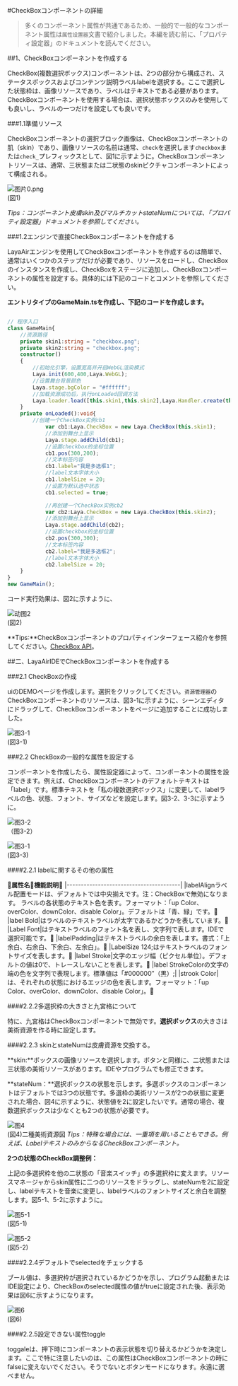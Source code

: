 #CheckBoxコンポーネントの詳細

>多くのコンポーネント属性が共通であるため、一般的で一般的なコンポーネント属性は`属性设置器`文書で紹介しました。本編を読む前に、「プロパティ設定器」のドキュメントを読んでください。

##1、CheckBoxコンポーネントを作成する

CheckBox(複数選択ボックス)コンポーネントは、2つの部分から構成され、ステータスボックスおよびコンテンツ説明ラベルlabelを選択する。ここで選択した状態枠は、画像リソースであり、ラベルはテキストである必要があります。CheckBoxコンポーネントを使用する場合は、選択状態ボックスのみを使用しても良いし、ラベルの一つだけを設定しても良いです。

###1.1準備リソース

CheckBoxコンポーネントの選択ブロック画像は、CheckBoxコンポーネントの肌（skin）であり、画像リソースの名前は通常、`check`を選択します`checkbox`または`check_`プレフィックスとして、図1に示すように。CheckBoxコンポーネントリソースは、通常、三状態または二状態のskinピクチャコンポーネントによって構成される。

![图片0.png](img/1.png)<br/>(図1)

*Tips：コンポーネント皮膚skin及びマルチカットstateNumについては、「プロパティ設定器」ドキュメントを参照してください。*

###1.2エンジンで直接CheckBoxコンポーネントを作成する



LayaAirエンジンを使用してCheckBoxコンポーネントを作成するのは簡単で、通常はいくつかのステップだけが必要であり、リソースをロードし、CheckBoxのインスタンスを作成し、CheckBoxをステージに追加し、CheckBoxコンポーネントの属性を設定する。具体的には下記のコードとコメントを参照してください。

**エントリタイプのGameMain.tsを作成し、下記のコードを作成します。**


```typescript

// 程序入口
class GameMain{
    //资源路径
    private skin1:string = "checkbox.png";
    private skin2:string = "checkbox.png";
    constructor()
    {
        //初始化引擎，设置宽高并开启WebGL渲染模式
        Laya.init(600,400,Laya.WebGL);
        //设置舞台背景颜色
        Laya.stage.bgColor = "#ffffff";
        //加载资源成功后，执行onLoaded回调方法
        Laya.loader.load([this.skin1,this.skin2],Laya.Handler.create(this,this.onLoaded));
    }
    private onLoaded():void{
        //创建一个CheckBox实例cb1
			var cb1:Laya.CheckBox = new Laya.CheckBox(this.skin1);
			//添加到舞台上显示
			Laya.stage.addChild(cb1);			
			//设置checkbox的坐标位置
			cb1.pos(300,200);			
			//文本标签内容
			cb1.label="我是多选框1";
			//label文本字体大小
			cb1.labelSize = 20;
            //设置为默认选中状态
			cb1.selected = true; 

			//再创建一个CheckBox实例cb2
			var cb2:Laya.CheckBox = new Laya.CheckBox(this.skin2);
			//添加到舞台上显示
			Laya.stage.addChild(cb2);			
			//设置checkbox的坐标位置
			cb2.pos(300,300);			
			//文本标签内容
			cb2.label="我是多选框2";
			//label文本字体大小
			cb2.labelSize = 20;
    }
}
new GameMain();
```


コード実行効果は、図2に示すように、

![动图2](img/2.gif)<br/>(図2)



**Tips:**CheckBoxコンポーネントのプロパティインターフェース紹介を参照してください。[CheckBox API](https://layaair.ldc.layabox.com/api2/Chinese/index.html?category=Core&class=laya.ui.CheckBox)。



##二、LayaAirIDEでCheckBoxコンポーネントを作成する

###2.1 CheckBoxの作成

uiのDEMOページを作成します。選択をクリックしてください。`资源管理器`のCheckBoxコンポーネントのリソースは、図3-1に示すように、シーンエディタにドラッグして、CheckBoxコンポーネントをページに追加することに成功しました。

![图3-1](img/3-1.png)<br/>(図3-1)



###2.2 CheckBoxの一般的な属性を設定する

コンポーネントを作成したら、属性設定器によって、コンポーネントの属性を設定できます。例えば、CheckBoxコンポーネントのデフォルトテキストは「label」です。標準テキストを「私の複数選択ボックス」に変更して、labelラベルの色、状態、フォント、サイズなどを設定します。図3-2、3-3に示すように。

![图3-2](img/3-2.png)<br/>  （图3-2）

![图3-1](img/3-3.png)<br/>(図3-3)



####2.2.1 labelに関するその他の属性

𞓜**属性名**𞓜**機能説明**𞓜
|----------------------------------------|
|labelAlignラベル配置モードは、デフォルトでは中央揃えです。注：CheckBoxで無効になります。
ラベルの各状態のテキスト色を表す。フォーマット：「up Color、overColor、downColor、disable Color」。デフォルトは「青、緑」です。𞓜
|label Bold|はラベルのテキストラベルが太字であるかどうかを表しています。𞓜
|Label Font|はテキストラベルのフォント名を表し、文字列で表します。IDEで選択可能です。𞓜
|labelPadding|はテキストラベルの余白を表します。書式：「上余白、右余白、下余白、左余白」。𞓜
|LabelSize 124;はテキストラベルのフォントサイズを表します。𞓜
|label Stroke|文字のエッジ幅（ピクセル単位）。デフォルトの値は0で、トレースしないことを表します。𞓜
|label StrokeColorの文字の端の色を文字列で表現します。標準値は「#000000″（黒）;|
|strook Color|は、それぞれの状態におけるエッジの色を表します。フォーマット：「up Color、overColor、downColor、disable Color」。𞓜



####2.2.2多選択枠の大きさと九宮格について

特に、九宮格はCheckBoxコンポーネントで無効です。**選択ボックス**の大きさは美術資源を作る時に設定します。



####2.2.3 skinとstateNumは皮膚資源を交換する。


 **skin:**ボックスの画像リソースを選択します。ボタンと同様に、二状態または三状態の美術リソースがあります。IDEやプログラムでも修正できます。

**stateNum：**選択ボックスの状態を示します。多選ボックスのコンポーネントはデフォルトでは3つの状態です。多選枠の美術リソースが2つの状態に変更された場合、図4に示すように、状態値を2に設定したいです。通常の場合、複数選択ボックスは少なくとも2つの状態が必要です。

![图4](img/4.png)<br/>(図4)二種美術資源図
*Tips：特殊な場合には、一重項を用いることもできる。例えば、LabelテキストのみからなるCheckBoxコンポーネント。*

**2つの状態のCheckBox調整例：**

上記の多選択枠を他の二状態の「音楽スイッチ」の多選択枠に変えます。リソースマネージャからskin属性に二つのリソースをドラッグし、stateNumを2に設定し、labelテキストを音楽に変更し、labelラベルのフォントサイズと余白を調整します。図5-1、5-2に示すように。



![图5-1](img/5-1.png)<br/>(図5-1)

![图5-2](img/5-2.png)<br/>(図5-2)



####2.2.4デフォルトでselectedをチェックする

ブール値は、多選択枠が選択されているかどうかを示し、プログラム起動またはIDE設定により、CheckBoxのselected属性の値がtrueに設定された後、表示効果は図6に示すようになります。

![图6](img/6.png)<br/>(図6)

####2.2.5設定できない属性toggle

toggaleは、押下時にコンポーネントの表示状態を切り替えるかどうかを決定します。ここで特に注意したいのは、この属性はCheckBoxコンポーネントの時にfalseに変えないでください。そうでないとボタンモードになります。永遠に選べません。



